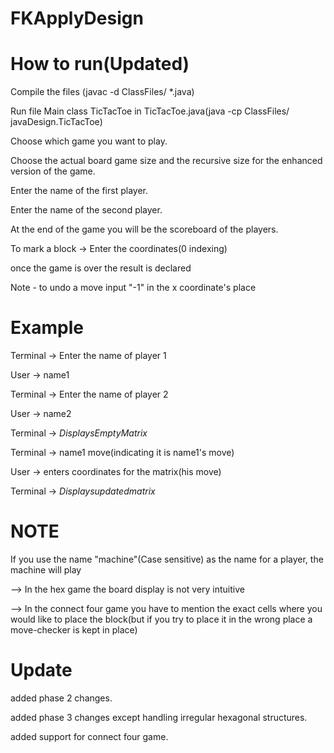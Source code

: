 # FKApplyDesign


# How to run(Updated)

Compile the files (javac -d ClassFiles/ *.java)

Run file Main class TicTacToe in TicTacToe.java(java -cp ClassFiles/ javaDesign.TicTacToe)

Choose which game you want to play.

Choose the actual board game size and the recursive size for the enhanced version of the game.

Enter the name of the first player.

Enter the name of the second player.

At the end of the game you will be the scoreboard of the players.

To mark a block -> Enter the coordinates(0 indexing)

once the game is over the result is declared

Note - to undo a move input "-1" in the x coordinate's place 

# Example

Terminal -> Enter the name of player 1

User -> name1

Terminal -> Enter the name of player 2

User -> name2

Terminal -> $Displays Empty Matrix$

Terminal -> name1 move(indicating it is name1's move)

User -> enters coordinates for the matrix(his move)

Terminal -> $Displays updated matrix$

# NOTE

If you use the name "machine"(Case sensitive) as the name for a player, the machine will play

--> In the hex game the board display is not very intuitive

--> In the connect four game you have to mention the exact cells where you would like to place the block(but if you try to place it in the wrong place a move-checker is kept in place)


# Update

added phase 2 changes.

added phase 3 changes except handling irregular hexagonal structures.

added support for connect four game.

